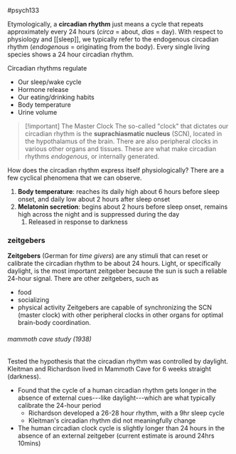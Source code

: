 #psych133 

Etymologically, a **circadian rhythm** just means a cycle that repeats approximately every 24 hours (*circa* = about, *dias* = day). With respect to physiology and [[sleep]], we typically refer to the endogenous circadian rhythm (*endogenous* = originating from the body).  Every single living species shows a 24 hour circadian rhythm.

Circadian rhythms regulate
- Our sleep/wake cycle
- Hormone release
- Our eating/drinking habits
- Body temperature
- Urine volume

>[!important] The Master Clock
>The so-called "clock" that dictates our circadian rhythm is the **suprachiasmatic nucleus** (SCN), located in the hypothalamus of the brain. There are also peripheral clocks in various other organs and tissues. These are what make circadian rhythms *endogenous*, or internally generated.

How does the circadian rhythm express itself physiologically? There are a few cyclical phenomena that we can observe.
1. **Body temperature**: reaches its daily high about 6 hours before sleep onset, and daily low about 2 hours after sleep onset
2. **Melatonin secretion**: begins about 2 hours before sleep onset, remains high across the night and is suppressed during the day
	1. Released in response to darkness

### zeitgebers
**Zeitgebers** (German for *time givers*) are any stimuli that can reset or calibrate the circadian rhythm to be about 24 hours. Light, or specifically daylight, is the most important zeitgeber because the sun is such a reliable 24-hour signal. There are other zeitgebers, such as
- food
- socializing
- physical activity
Zeitgebers are capable of synchronizing the SCN (master clock) with other peripheral clocks in other organs for optimal brain-body coordination.
###### mammoth cave study (1938)
Tested the hypothesis that the circadian rhythm was controlled by daylight. Kleitman and Richardson lived in Mammoth Cave for 6 weeks straight (darkness). 
- Found that the cycle of a human circadian rhythm gets longer in the absence of external cues---like daylight---which are what typically calibrate the 24-hour period
	- Richardson developed a 26-28 hour rhythm, with a 9hr sleep cycle
	- Kleitman's circadian rhythm did not meaningfully change
- The human circadian clock cycle is slightly longer than 24 hours in the absence of an external zeitgeber (current estimate is around 24hrs 10mins)
